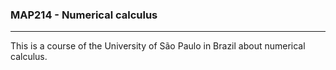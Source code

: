 
### MAP214 - Numerical calculus
----
This is a course of the University of São Paulo in Brazil about numerical calculus.
